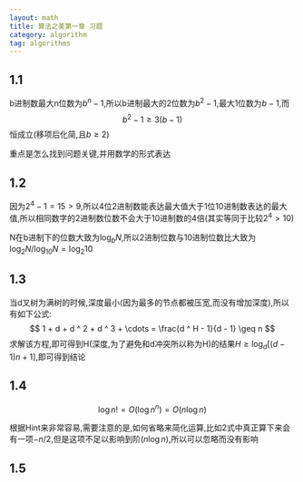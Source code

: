 ```yaml
---
layout: math
title: 算法之美第一章 习题
category: algorithm
tag: algorithms
---
```


## 1.1

b进制数最大n位数为$b ^ n - 1$,所以b进制最大的2位数为$b ^ 2 - 1$,最大1位数为$b - 1$,而
$$
b ^ 2 - 1 \geq 3 (b - 1)
$$
恒成立(移项后化简,且$b \geq 2$)

重点是怎么找到问题关键,并用数学的形式表达

## 1.2

因为$2 ^ 4 - 1 = 15 \gt 9$,所以4位2进制数能表达最大值大于1位10进制数表达的最大值,所以相同数字的2进制数位数不会大于10进制数的4倍(其实等同于比较$2 ^ 4 \gt 10$)

N在b进制下的位数大致为$\log _ b N$,所以2进制位数与10进制位数比大致为$\log _ 2 N / \log _ {10} N = \log _ 2 10$

## 1.3

当d叉树为满树的时候,深度最小(因为最多的节点都被压宽,而没有增加深度),所以有如下公式:
$$
1 + d + d ^ 2 + d ^ 3 + \cdots = \frac{d ^ H - 1}{d - 1} \geq n
$$
求解该方程,即可得到H(深度,为了避免和d冲突所以称为H)的结果$H \geq \log _ d [(d - 1) n + 1]$,即可得到结论

## 1.4

$$
\log {n !} = O(\log {n ^ n}) = O(n \log n)
$$

根据Hint来非常容易,需要注意的是,如何省略来简化运算,比如2式中真正算下来会有一项$- n / 2$,但是这项不足以影响到阶($n \log n$),所以可以忽略而没有影响

## 1.5


